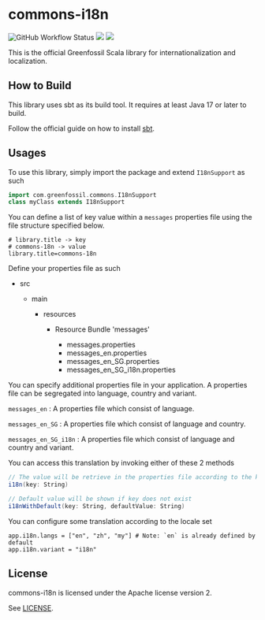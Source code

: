 # commons-i18n 

![GitHub Workflow Status](https://img.shields.io/github/workflow/status/Greenfossil/commons-i18n/Run%20tests)
![](https://img.shields.io/github/license/Greenfossil/commons-i18n)
![](https://img.shields.io/github/v/tag/Greenfossil/commons-i18n)

This is the official Greenfossil Scala library for internationalization and localization.

## How to Build

This library uses sbt as its build tool. It requires at least Java 17 or later to build.

Follow the official guide on how to install [sbt](https://www.scala-sbt.org/download.html).

## Usages

To use this library, simply import the package and extend `I18nSupport` as such

```scala
import com.greenfossil.commons.I18nSupport
class myClass extends I18nSupport
```

You can define a list of key value within a `messages` properties file using the file structure specified below.

```properties
# library.title -> key
# commons-18n -> value
library.title=commons-18n
```

Define your properties file as such

<ul>
    <li>src</li>
    <ul>
        <li>main</li>
        <ul>
            <li>resources</li>
            <ul>
                <li>Resource Bundle 'messages'</li>
                <ul>
                    <li>messages.properties</li>
                    <li>messages_en.properties</li>   
                    <li>messages_en_SG.properties</li>
                    <li>messages_en_SG_i18n.properties</li>
                </ul>
            </ul>
        </ul>
    </ul>
</ul>

You can specify additional properties file in your application. A properties file can be segregated into language, country and variant.

`messages_en` : A properties file which consist of language.

`messages_en_SG` : A properties file which consist of language and country.

`messages_en_SG_i18n` : A properties file which consist of language and country and variant.

You can access this translation by invoking either of these 2 methods

```scala
// The value will be retrieve in the properties file according to the key defined
i18n(key: String)

// Default value will be shown if key does not exist
i18nWithDefault(key: String, defaultValue: String)
```

You can configure some translation according to the locale set

```
app.i18n.langs = ["en", "zh", "my"] # Note: `en` is already defined by default
app.i18n.variant = "i18n"
```

## License

commons-i18n is licensed under the Apache license version 2.

See [LICENSE](LICENSE.txt).